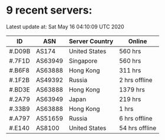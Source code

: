 # 9 recent servers:

Latest update at: Sat May 16 04:10:09 UTC 2020

| ID | ASN | Server Country | Online |
| -- | --- | -------------- | ------ |
| #.D09B | AS174 | United States | 560 hrs |
| #.7F1D | AS63949 | Singapore | 560 hrs |
| #.B6F8 | AS63888 | Hong Kong | 311 hrs |
| #.1F2B | AS49392 | Russia | 2 hrs offline |
| #.BD3E | AS63888 | Hong Kong | 1379 hrs |
| #.2A79 | AS63949 | Japan | 219 hrs |
| #.33B9 | AS63888 | Hong Kong | 1 hrs |
| #.A797 | AS51659 | Russia | 6 hrs offline |
| #.E140 | AS8100 | United States | 54 hrs offline |

